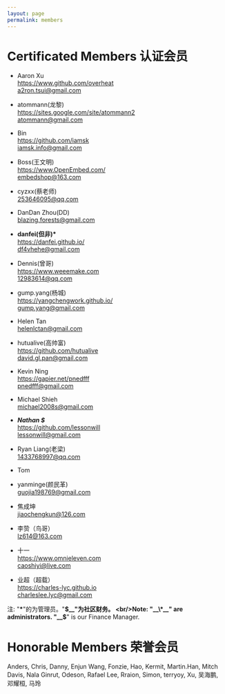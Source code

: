```yaml
---
layout: page
permalink: members
---
```


# Certificated Members 认证会员


<div class="member-list" markdown="1">

 * Aaron Xu
 <br/><i class="fa fa-github"></i> <https://www.github.com/overheat>
 <br/><i class="fa fa-envelope-o"></i> [a2ron.tsui@gmail.com](mailto:a2ron.tsui@gmail.com)

 * atommann(龙黎)
 <br/><i class="fa fa-home"></i> <https://sites.google.com/site/atommann2>
 <br/><i class="fa fa-envelope-o"></i> [atommann@gmail.com](mailto:atommann@gmail.com)

 * Bin
 <br/><i class="fa fa-github"></i> <https://github.com/iamsk>
 <br/><i class="fa fa-envelope-o"></i> [iamsk.info@gmail.com](mailto:iamsk.info@gmail.com)

 * Boss(王文明)
 <br/><i class="fa fa-home"></i> <https://www.OpenEmbed.com/>
 <br/><i class="fa fa-envelope-o"></i> [embedshop@163.com](mailto:embedshop@163.com)

 * cyzxx(蔡老师)
 <br/><i class="fa fa-envelope-o"></i> [253646095@qq.com](mailto:253646095@qq.com)

 * DanDan Zhou(DD)
 <br/><i class="fa fa-envelope-o"></i> [blazing.forests@gmail.com](mailto:blazing.forests@gmail.com)

 * __danfei(但非)*__
 <br/><i class="fa fa-home"></i> <https://danfei.github.io/>
 <br/><i class="fa fa-envelope-o"></i> [df4vhehe@gmail.com](mailto:df4vhehe@gmail.com)

 * Dennis(曾哥)
 <br/><i class="fa fa-home"></i> <https://www.weeemake.com>
 <br/><i class="fa fa-envelope-o"></i> [12983614@qq.com](mailto:12983614@qq.com)

 * gump.yang(杨城)
 <br/><i class="fa fa-github"></i> <https://yangchengwork.github.io/>
 <br/><i class="fa fa-envelope-o"></i> [gump.yang@gmail.com](mailto:gump.yang@gmail.com)

 * Helen Tan
 <br/><i class="fa fa-envelope-o"></i> [helenlctan@gmail.com](mailto:helenlctan@gmail.com)

 * hutualive(高帅富)
 <br/><i class="fa fa-github"></i> <https://github.com/hutualive>
 <br/><i class="fa fa-envelope-o"></i> [david.gl.pan@gmail.com](mailto:david.gl.pan@gmail.com)

 * Kevin Ning
 <br/><i class="fa fa-github"></i> <https://gapier.net/pnedfff>
 <br/><i class="fa fa-envelope-o"></i> [pnedfff@gmail.com](mailto:pnedfff@gmail.com)

 * Michael Shieh
 <br/><i class="fa fa-envelope-o"></i> [michael2008s@gmail.com](mailto:michael2008s@gmail.com)

 * _**Nathan $**_
 <br/><i class="fa fa-github"></i> <https://github.com/lessonwill>
 <br/><i class="fa fa-envelope-o"></i> [lessonwill@gmail.com](mailto:lessonwill@gmail.com)

 * Ryan Liang(老梁)
 <br/><i class="fa fa-envelope-o"></i> [1433768997@qq.com](mailto:1433768997@qq.com)

 * Tom 

 * yanminge(颜民革)
 <br/><i class="fa fa-envelope-o"></i> [guojia198769@gmail.com](mailto:guojia198769@gmail.com)

 * 焦成坤
 <br/><i class="fa fa-envelope-o"></i> [jiaochengkun@126.com](mailto:jiaochengkun@126.com)

 * 李贽（鸟哥）
 <br/><i class="fa fa-envelope-o"></i> [lz614@163.com](mailto:lz614@163.com)

 * 十一
 <br/><i class="fa fa-github"></i> <https://www.omnieleven.com>
 <br/><i class="fa fa-envelope-o"></i> [caoshiyi@live.com](mailto:caoshiyi@live.com)

 * 业超（超载）
 <br/><i class="fa fa-github"></i> <https://charles-lyc.github.io>
 <br/><i class="fa fa-envelope-o"></i> [charleslee.lyc@gmail.com](mailto:charleslee.lyc@gmail.com)

</div>

注: "__\*__"的为管理员。"__$__"为社区财务。
<br/>Note: "__\*__" are administrators. "__$__" is our Finance Manager.


# Honorable Members 荣誉会员

<div class="member-list" markdown="1">
Anders, Chris, Danny, Enjun Wang, Fonzie, Hao, Kermit, Martin.Han, Mitch Davis, Nala Ginrut, Odeson, Rafael Lee, Rraion, Simon, terryoy, Xu, 吴海鹏, 邓耀桓, 马玲
</div>
